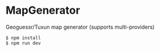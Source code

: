 # MapGenerator

Geoguessr/Tuxun map generator (supports multi-providers)

```shell
$ npm install
$ npm run dev
```
